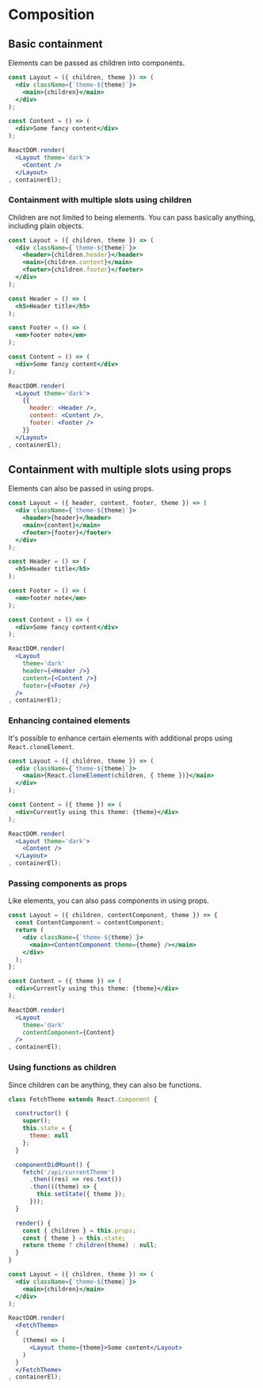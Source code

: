 # Composition

## Basic containment

Elements can be passed as children into components.

```jsx
const Layout = ({ children, theme }) => (
  <div className={`theme-${theme}`}>
    <main>{children}</main>
  </div>
);

const Content = () => (
  <div>Some fancy content</div>
);

ReactDOM.render(
  <Layout theme='dark'>
    <Content />
  </Layout>
, containerEl);
```

### Containment with multiple slots using children

Children are not limited to being elements. You can pass basically anything,
including plain objects.

```jsx
const Layout = ({ children, theme }) => (
  <div className={`theme-${theme}`}>
    <header>{children.header}</header>
    <main>{children.content}</main>
    <footer>{children.footer}</footer>
  </div>
);

const Header = () => (
  <h5>Header title</h5>
);

const Footer = () => (
  <em>footer note</em>
);

const Content = () => (
  <div>Some fancy content</div>
);

ReactDOM.render(
  <Layout theme='dark'>
    {{
      header: <Header />,
      content: <Content />,
      footer: <Footer />
    }}
  </Layout>
, containerEl);
```

## Containment with multiple slots using props

Elements can also be passed in using props.

```jsx
const Layout = ({ header, content, footer, theme }) => (
  <div className={`theme-${theme}`}>
    <header>{header}</header>
    <main>{content}</main>
    <footer>{footer}</footer>
  </div>
);

const Header = () => (
  <h5>Header title</h5>
);

const Footer = () => (
  <em>footer note</em>
);

const Content = () => (
  <div>Some fancy content</div>
);

ReactDOM.render(
  <Layout
    theme='dark'
    header={<Header />}
    content={<Content />}
    footer={<Footer />}
  />
, containerEl);
```

### Enhancing contained elements

It's possible to enhance certain elements with additional props using
`React.cloneElement`.

```jsx
const Layout = ({ children, theme }) => (
  <div className={`theme-${theme}`}>
    <main>{React.cloneElement(children, { theme })}</main>
  </div>
);

const Content = ({ theme }) => (
  <div>Currently using this theme: {theme}</div>
);

ReactDOM.render(
  <Layout theme='dark'>
    <Content />
  </Layout>
, containerEl);
```

### Passing components as props

Like elements, you can also pass components in using props.

```jsx
const Layout = ({ children, contentComponent, theme }) => {
  const ContentComponent = contentComponent;
  return (
    <div className={`theme-${theme}`}>
      <main><ContentComponent theme={theme} /></main>
    </div>
  );
};

const Content = ({ theme }) => (
  <div>Currently using this theme: {theme}</div>
);

ReactDOM.render(
  <Layout
    theme='dark'
    contentComponent={Content}
  />
, containerEl);
```

### Using functions as children

Since children can be anything, they can also be functions.

```jsx
class FetchTheme extends React.Component {

  constructor() {
    super();
    this.state = {
      theme: null
    };
  }

  componentDidMount() {
    fetch('/api/currentTheme')
      .then((res) => res.text())
      .then(((theme) => {
        this.setState({ theme });
      }));
  }

  render() {
    const { children } = this.props;
    const { theme } = this.state;
    return theme ? children(theme) : null;
  }
}

const Layout = ({ children, theme }) => (
  <div className={`theme-${theme}`}>
    <main>{children}</main>
  </div>
);

ReactDOM.render(
  <FetchTheme>
  {
    (theme) => (
      <Layout theme={theme}>Some content</Layout>
    )
  }
  </FetchTheme>
, containerEl);
```
